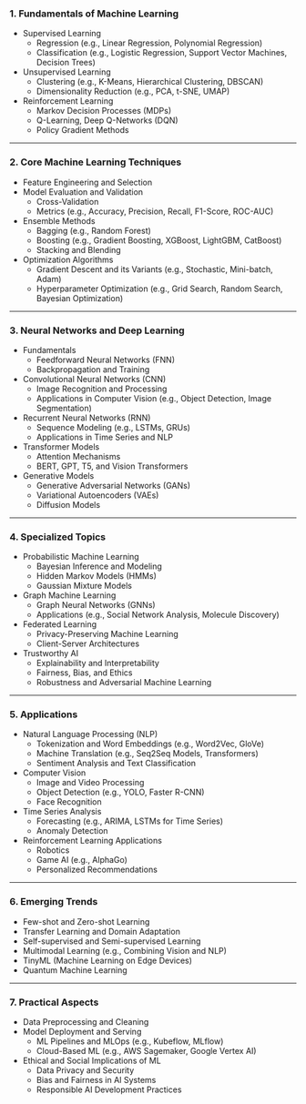 ### **1. Fundamentals of Machine Learning**
- Supervised Learning
  - Regression (e.g., Linear Regression, Polynomial Regression)
  - Classification (e.g., Logistic Regression, Support Vector Machines, Decision Trees)
- Unsupervised Learning
  - Clustering (e.g., K-Means, Hierarchical Clustering, DBSCAN)
  - Dimensionality Reduction (e.g., PCA, t-SNE, UMAP)
- Reinforcement Learning
  - Markov Decision Processes (MDPs)
  - Q-Learning, Deep Q-Networks (DQN)
  - Policy Gradient Methods

---

### **2. Core Machine Learning Techniques**
- Feature Engineering and Selection
- Model Evaluation and Validation
  - Cross-Validation
  - Metrics (e.g., Accuracy, Precision, Recall, F1-Score, ROC-AUC)
- Ensemble Methods
  - Bagging (e.g., Random Forest)
  - Boosting (e.g., Gradient Boosting, XGBoost, LightGBM, CatBoost)
  - Stacking and Blending
- Optimization Algorithms
  - Gradient Descent and its Variants (e.g., Stochastic, Mini-batch, Adam)
  - Hyperparameter Optimization (e.g., Grid Search, Random Search, Bayesian Optimization)

---

### **3. Neural Networks and Deep Learning**
- Fundamentals
  - Feedforward Neural Networks (FNN)
  - Backpropagation and Training
- Convolutional Neural Networks (CNN)
  - Image Recognition and Processing
  - Applications in Computer Vision (e.g., Object Detection, Image Segmentation)
- Recurrent Neural Networks (RNN)
  - Sequence Modeling (e.g., LSTMs, GRUs)
  - Applications in Time Series and NLP
- Transformer Models
  - Attention Mechanisms
  - BERT, GPT, T5, and Vision Transformers
- Generative Models
  - Generative Adversarial Networks (GANs)
  - Variational Autoencoders (VAEs)
  - Diffusion Models

---

### **4. Specialized Topics**
- Probabilistic Machine Learning
  - Bayesian Inference and Modeling
  - Hidden Markov Models (HMMs)
  - Gaussian Mixture Models
- Graph Machine Learning
  - Graph Neural Networks (GNNs)
  - Applications (e.g., Social Network Analysis, Molecule Discovery)
- Federated Learning
  - Privacy-Preserving Machine Learning
  - Client-Server Architectures
- Trustworthy AI
  - Explainability and Interpretability
  - Fairness, Bias, and Ethics
  - Robustness and Adversarial Machine Learning

---

### **5. Applications**
- Natural Language Processing (NLP)
  - Tokenization and Word Embeddings (e.g., Word2Vec, GloVe)
  - Machine Translation (e.g., Seq2Seq Models, Transformers)
  - Sentiment Analysis and Text Classification
- Computer Vision
  - Image and Video Processing
  - Object Detection (e.g., YOLO, Faster R-CNN)
  - Face Recognition
- Time Series Analysis
  - Forecasting (e.g., ARIMA, LSTMs for Time Series)
  - Anomaly Detection
- Reinforcement Learning Applications
  - Robotics
  - Game AI (e.g., AlphaGo)
  - Personalized Recommendations

---

### **6. Emerging Trends**
- Few-shot and Zero-shot Learning
- Transfer Learning and Domain Adaptation
- Self-supervised and Semi-supervised Learning
- Multimodal Learning (e.g., Combining Vision and NLP)
- TinyML (Machine Learning on Edge Devices)
- Quantum Machine Learning

---

### **7. Practical Aspects**
- Data Preprocessing and Cleaning
- Model Deployment and Serving
  - ML Pipelines and MLOps (e.g., Kubeflow, MLflow)
  - Cloud-Based ML (e.g., AWS Sagemaker, Google Vertex AI)
- Ethical and Social Implications of ML
  - Data Privacy and Security
  - Bias and Fairness in AI Systems
  - Responsible AI Development Practices
